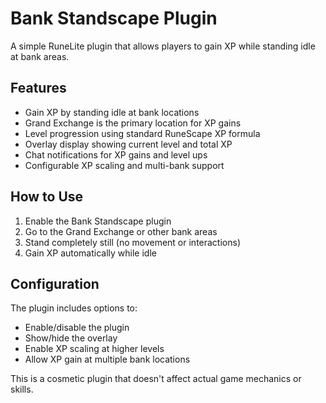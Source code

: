 # Bank Standscape Plugin

A simple RuneLite plugin that allows players to gain XP while standing idle at bank areas.

## Features

- Gain XP by standing idle at bank locations
- Grand Exchange is the primary location for XP gains
- Level progression using standard RuneScape XP formula
- Overlay display showing current level and total XP
- Chat notifications for XP gains and level ups
- Configurable XP scaling and multi-bank support

## How to Use

1. Enable the Bank Standscape plugin
2. Go to the Grand Exchange or other bank areas
3. Stand completely still (no movement or interactions)
4. Gain XP automatically while idle

## Configuration

The plugin includes options to:
- Enable/disable the plugin
- Show/hide the overlay
- Enable XP scaling at higher levels
- Allow XP gain at multiple bank locations

This is a cosmetic plugin that doesn't affect actual game mechanics or skills.